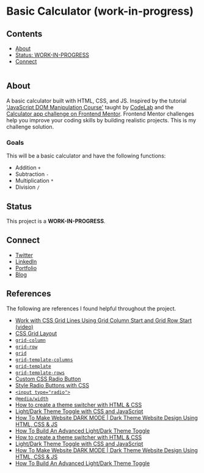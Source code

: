 # Basic Calculator (work-in-progress)

## Contents

- [About](#about)
- [Status: WORK-IN-PROGRESS](#status)
- [Connect](#connect)

![]()

## About
A basic calculator built with HTML, CSS, and JS. Inspired by the tutorial ['JavaScript DOM Manipulation Course'](https://youtu.be/5fb2aPlgoys) taught by [CodeLab](https://www.youtube.com/c/CodeLab98) and the [Calculator app challenge on Frontend Mentor](https://www.frontendmentor.io/challenges/calculator-app-9lteq5N29). Frontend Mentor challenges help you improve your coding skills by building realistic projects. This is my challenge solution.

### Goals

This will be a basic calculator and have the following functions:

- Addition `+`
- Subtraction `-`
- Multiplication `*`
- Division `/`

## Status

This project is a **WORK-IN-PROGRESS**.

## Connect

- [Twitter](https://twitter.com/wordsbyfifi)
- [LinkedIn](https://linkedin.com/in/anthonynanfito)
- [Portfolio](https://ananfito.github.io)
- [Blog](https://ananfito.hashnode.dev)

## References

The following are references I found helpful throughout the project.

- [Work with CSS Grid Lines Using Grid Column Start and Grid Row Start (video)](https://youtu.be/Vb9-8uuonAY)
- [CSS Grid Layout](https://developer.mozilla.org/en-US/docs/Web/CSS/CSS_Grid_Layout)
- [`grid-column`](https://developer.mozilla.org/en-US/docs/Web/CSS/grid-column)
- [`grid-row`](https://developer.mozilla.org/en-US/docs/Web/CSS/grid-row)
- [`grid`](https://developer.mozilla.org/en-US/docs/Web/CSS/grid)
- [`grid-template-columns`](https://developer.mozilla.org/en-US/docs/Web/CSS/grid-template-columns)
- [`grid-template`](https://developer.mozilla.org/en-US/docs/Web/CSS/grid-template)
- [`grid-template-rows`](https://developer.mozilla.org/en-US/docs/Web/CSS/grid-template-rows)
- [Custom CSS Radio Button](https://youtu.be/P_koTkWeyXE)
- [Style Radio Buttons with CSS](https://youtu.be/MZq5zFSpUlo)
- [`<input type="radio">`](https://developer.mozilla.org/en-US/docs/Web/HTML/Element/input/radio)
- [`@media/width`](https://developer.mozilla.org/en-US/docs/Web/CSS/@media/width)
- [How to create a theme switcher with HTML & CSS](https://youtu.be/fyuao3G-2qg)
- [Light/Dark Theme Toggle with CSS and JavaScript](https://youtu.be/xodD0nw2veQ)
- [How To Make Website DARK MODE | Dark Theme Website Design Using HTML, CSS & JS](https://youtu.be/9LZGB3OLXNQ)
- [How To Build An Advanced Light/Dark Theme Toggle](https://youtu.be/RiWxhm5ZdFM)
- [How to create a theme switcher with HTML & CSS](https://youtu.be/fyuao3G-2qg)
- [Light/Dark Theme Toggle with CSS and JavaScript](https://youtu.be/xodD0nw2veQ)
- [How To Make Website DARK MODE | Dark Theme Website Design Using HTML, CSS & JS](https://youtu.be/9LZGB3OLXNQ)
- [How To Build An Advanced Light/Dark Theme Toggle](https://youtu.be/RiWxhm5ZdFM)
